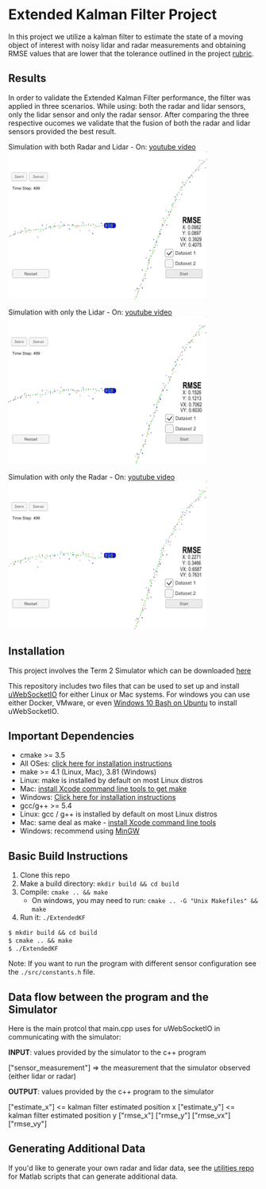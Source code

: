 # Extended Kalman Filter Project

In this project we utilize a kalman filter to estimate the state of a moving object of interest with noisy lidar and radar measurements and obtaining RMSE values that are lower that the tolerance outlined in the project [rubric](https://review.udacity.com/#!/rubrics/748/view).


[//]: # (Image References)

[image1]: ./images/radar_and_lidar.png "Both Radar and Lidar sensors"
[image2]: ./images/lidar_only.png "Lidar sensor only"
[image3]: ./images/radar_only.png "Radar sensor only"

## Results

In order to validate the Extended Kalman Filter performance, the filter was applied in three scenarios. While using: both the radar and lidar sensors, only the lidar sensor and only the radar sensor. After comparing the three respective oucomes we validate that the fusion of both the radar and lidar sensors provided the best result.

Simulation with both Radar and Lidar - On: [youtube video](https://youtu.be/UkB2onGEMqI)
![alt text][image1]

Simulation with only the Lidar - On: [youtube video](https://youtu.be/HWgJ2dBUb_o)
![alt text][image2]

Simulation with only the Radar - On: [youtube video](https://youtu.be/wNag24x1FrM)
![alt text][image3]

## Installation

This project involves the Term 2 Simulator which can be downloaded [here](https://github.com/udacity/self-driving-car-sim/releases)

This repository includes two files that can be used to set up and install [uWebSocketIO](https://github.com/uWebSockets/uWebSockets) for either Linux or Mac systems. For windows you can use either Docker, VMware, or even [Windows 10 Bash on Ubuntu](https://www.howtogeek.com/249966/how-to-install-and-use-the-linux-bash-shell-on-windows-10/) to install uWebSocketIO.

## Important Dependencies

* cmake >= 3.5
 * All OSes: [click here for installation instructions](https://cmake.org/install/)
* make >= 4.1 (Linux, Mac), 3.81 (Windows)
 * Linux: make is installed by default on most Linux distros
 * Mac: [install Xcode command line tools to get make](https://developer.apple.com/xcode/features/)
 * Windows: [Click here for installation instructions](http://gnuwin32.sourceforge.net/packages/make.htm)
* gcc/g++ >= 5.4
 * Linux: gcc / g++ is installed by default on most Linux distros
 * Mac: same deal as make - [install Xcode command line tools](https://developer.apple.com/xcode/features/)
 * Windows: recommend using [MinGW](http://www.mingw.org/)

## Basic Build Instructions

1. Clone this repo
2. Make a build directory: `mkdir build && cd build`
3. Compile: `cmake .. && make` 
   * On windows, you may need to run: `cmake .. -G "Unix Makefiles" && make`
4. Run it: `./ExtendedKF`

```
$ mkdir build && cd build
$ cmake .. && make
$ ./ExtendedKF
```

Note: If you want to run the program with different sensor configuration see the `./src/constants.h` file.

## Data flow between the program and the Simulator

Here is the main protcol that main.cpp uses for uWebSocketIO in communicating with the simulator:

**INPUT**: values provided by the simulator to the c++ program

["sensor_measurement"] => the measurement that the simulator observed (either lidar or radar)

**OUTPUT**: values provided by the c++ program to the simulator

["estimate_x"] <= kalman filter estimated position x
["estimate_y"] <= kalman filter estimated position y
["rmse_x"]
["rmse_y"]
["rmse_vx"]
["rmse_vy"]

## Generating Additional Data

If you'd like to generate your own radar and lidar data, see the
[utilities repo](https://github.com/udacity/CarND-Mercedes-SF-Utilities) for
Matlab scripts that can generate additional data.

